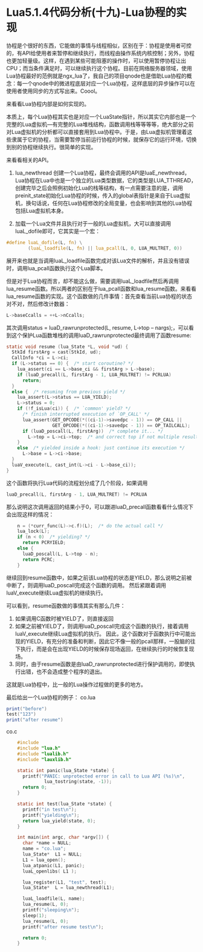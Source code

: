 # Lua5.1.4代码分析(十九)-Lua协程的实现

协程是个很好的东西，它能做的事情与线程相似，区别在于：协程是使用者可控的，有API给使用者来暂停和继续执行，而线程由操作系统内核控制；另外，协程也更加轻量级。这样，在遇到某些可能阻塞的操作时，可以使用暂停协程让出CPU；而当条件满足时，可以继续执行这个协程。目前在网络服务器领域，使用Lua协程最好的范例就是ngx_lua了，我自己的项目qnode也是借助Lua协程的概念：每一个qnode中的微进程底层对应一个Lua协程，这样底层的异步操作可以在使用者使用同步的方式写出来。Coool。

来看看Lua协程内部是如何实现的。

本质上，每个Lua协程其实也是对应一个LuaState指针，所以其实它内部也是一个完整的Lua虚拟机—有完整的Lua堆栈结构，函数调用栈等等等等，绝大部分之前对Lua虚拟机的分析都可以直接套用到Lua协程中。于是，由Lua虚拟机管理着这些隶属于它的协程，当需要暂停当前运行协程的时候，就保存它的运行环境，切换到别的协程继续执行。很简单的实现。

来看看相关的API。

1.  lua_newthread 创建一个Lua协程，最终会调用的API是luaE_newthread，Lua协程在Lua中也是一个独立的Lua类型数据，它的类型是LUA_TTHREAD，创建完毕之后会照例初始化Lua的栈等结构，有一点需要注意的是，调用preinit_state初始化Lua协程的时候，传入的global表指针是来自于Lua虚拟机，换句话说，任何在Lua协程修改的全局变量，也会影响到其他的Lua协程包括Lua虚拟机本身。

2.  加载一个Lua文件并且执行对于一般的Lua虚拟机，大可以直接调用luaL_dofile即可，它其实是一个宏：

```c
#define luaL_dofile(L, fn) \
        (luaL_loadfile(L, fn) || lua_pcall(L, 0, LUA_MULTRET, 0))
```

展开来也就是当调用luaL_loadfile函数完成对该Lua文件的解析，并且没有错误时，调用lua_pcall函数执行这个Lua脚本。

但是对于Lua协程而言，却不能这么做，需要调用luaL_loadfile然后再调用lua_resume函数。所以两者的区别在于lua_pcall函数和lua_resume函数。来看看lua_resume函数的实现。这个函数做的几件事情：首先查看当前Lua协程的状态对不对，然后修改计数器：

```c
L->baseCcalls = ++L->nCcalls;
```

其次调用status = luaD_rawrunprotected(L, resume, L->top – nargs);，可以看到这个保护Lua函数堆栈的调用luaD_rawrunprotected最终调用了函数resume:

```c
static void resume (lua_State *L, void *ud) {
  StkId firstArg = cast(StkId, ud);
  CallInfo *ci = L->ci;
  if (L->status == 0) {  /* start coroutine? */
    lua_assert(ci == L->base_ci && firstArg > L->base);
    if (luaD_precall(L, firstArg - 1, LUA_MULTRET) != PCRLUA)
      return;
  }
  else {  /* resuming from previous yield */
    lua_assert(L->status == LUA_YIELD);
    L->status = 0;
    if (!f_isLua(ci)) {  /* `common' yield? */
      /* finish interrupted execution of `OP_CALL' */
      lua_assert(GET_OPCODE(*((ci-1)->savedpc - 1)) == OP_CALL ||
                 GET_OPCODE(*((ci-1)->savedpc - 1)) == OP_TAILCALL);
      if (luaD_poscall(L, firstArg))  /* complete it... */
        L->top = L->ci->top;  /* and correct top if not multiple results */
    }
    else  /* yielded inside a hook: just continue its execution */
      L->base = L->ci->base;
  }
  luaV_execute(L, cast_int(L->ci - L->base_ci));
}
```

这个函数将执行Lua代码的流程划分成了几个阶段，如果调用

```c
luaD_precall(L, firstArg - 1, LUA_MULTRET) != PCRLUA
```

那么说明这次调用返回的结果小于0，可以跟进luaD_precall函数看看什么情况下会出现这样的情况：

```c
    n = (*curr_func(L)->c.f)(L);  /* do the actual call */
    lua_lock(L);
    if (n < 0)  /* yielding? */
      return PCRYIELD;
    else {
      luaD_poscall(L, L->top - n);
      return PCRC;
    }
```

继续回到resume函数中，如果之前该Lua协程的状态是YIELD，那么说明之前被中断了，则调用luaD_poscall完成这个函数的调用。
然后紧跟着调用luaV_execute继续Lua虚拟机的继续执行。

可以看到，resume函数做的事情其实有那么几件：
1.  如果调用C函数时被YIELD了，则直接返回
2.  如果之前被YIELD了，则调用luaD_poscall完成这个函数的执行，接着调用luaV_execute继续Lua虚拟机的执行。
因此，这个函数对于函数执行中可能出现的YIELD，有充分的准备和判断，因此它不像一般的pcall那样，一股脑的往下执行，而是会在出现YIELD的时候保存现场返回，在继续执行的时候恢复现场。
3.  同时，由于resume函数是由luaD_rawrunprotected进行保护调用的，即使执行出错，也不会造成整个程序的退出。

这就是Lua协程中，比一般的Lua操作过程做的更多的地方。

最后给出一个Lua协程的例子：
co.lua

```lua
print("before")
test("123")
print("after resume")
```

co.c

```c
    #include 
    #include "lua.h"
    #include "lualib.h"
    #include "lauxlib.h"

    static int panic(lua_State *state) {
      printf("PANIC: unprotected error in call to Lua API (%s)\n",
              lua_tostring(state, -1));
      return 0;
    }

    static int test(lua_State *state) {
      printf("in test\n");
      printf("yielding\n");
      return lua_yield(state, 0);
    }

    int main(int argc, char *argv[]) {
      char *name = NULL;
      name = "co.lua";
      lua_State*  L1 = NULL;
      L1 = lua_open();
      lua_atpanic(L1, panic);
      luaL_openlibs( L1 );

      lua_register(L1, "test", test);
      lua_State*  L = lua_newthread(L1);

      luaL_loadfile(L, name);
      lua_resume(L, 0);
      printf("sleeping\n");
      sleep(1);
      lua_resume(L, 0);
      printf("after resume test\n");

      return 0;
    }
```